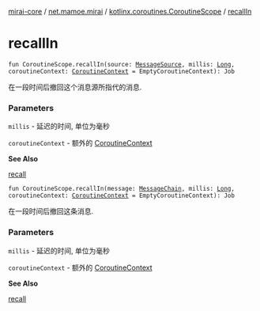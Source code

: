 [mirai-core](../../index.md) / [net.mamoe.mirai](../index.md) / [kotlinx.coroutines.CoroutineScope](index.md) / [recallIn](./recall-in.md)

# recallIn

`fun CoroutineScope.recallIn(source: `[`MessageSource`](../../net.mamoe.mirai.message.data/-message-source/index.md)`, millis: `[`Long`](https://kotlinlang.org/api/latest/jvm/stdlib/kotlin/-long/index.html)`, coroutineContext: `[`CoroutineContext`](https://kotlinlang.org/api/latest/jvm/stdlib/kotlin.coroutines/-coroutine-context/index.html)` = EmptyCoroutineContext): Job`

在一段时间后撤回这个消息源所指代的消息.

### Parameters

`millis` - 延迟的时间, 单位为毫秒

`coroutineContext` - 额外的 [CoroutineContext](https://kotlinlang.org/api/latest/jvm/stdlib/kotlin.coroutines/-coroutine-context/index.html)

**See Also**

[recall](../recall.md)

`fun CoroutineScope.recallIn(message: `[`MessageChain`](../../net.mamoe.mirai.message.data/-message-chain/index.md)`, millis: `[`Long`](https://kotlinlang.org/api/latest/jvm/stdlib/kotlin/-long/index.html)`, coroutineContext: `[`CoroutineContext`](https://kotlinlang.org/api/latest/jvm/stdlib/kotlin.coroutines/-coroutine-context/index.html)` = EmptyCoroutineContext): Job`

在一段时间后撤回这条消息.

### Parameters

`millis` - 延迟的时间, 单位为毫秒

`coroutineContext` - 额外的 [CoroutineContext](https://kotlinlang.org/api/latest/jvm/stdlib/kotlin.coroutines/-coroutine-context/index.html)

**See Also**

[recall](../recall.md)

